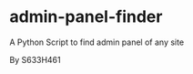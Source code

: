 admin-panel-finder
==================

A Python Script to find admin panel of any site

By S633H461
